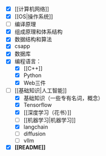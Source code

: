 - [x] [[计算机网络]] 
- [x] [[OS|操作系统]]
- [ ] 编译原理
- [x] 组成原理和体系结构
- [x] 数据结构和算法
- [x]  csapp
- [x] 数据库
- [x]  编程语言：
	- [x] [[C++]]
	- [x] Python
	- [x] Web三件
- [ ] [[基础知识|人工智能]] 
	- [x] 基础知识（一些专有名词，概念）
	- [x] Tensorflow
	- [x] [[深度学习（花书）]]
	- [ ] [[机器学习|机器学习]]
	- [x] langchain
	- [ ] diffusion
	- [ ] vllm
- [x] **[[README]]**